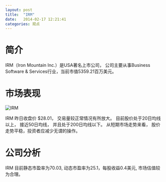 ```yaml
---
layout: post
title:  "IRM"
date:   2014-02-17 12:21:41
categories: 观点
---
```


# 简介
IRM（Iron Mountain Inc.）是USA著名上市公司，
公司主要从事Business Software & Services行业，当前市值5359.21百万美元。

# 市场表现

![IRM](http://finviz.com/chart.ashx?t=IRM&ty=c&ta=1&p=d&s=l)

IRM 昨日收盘价 $28.01，
交易量较正常情况有所放大。
目前股价处于20日均线以上，
接近50日均线，
并且处于200日均线以下。
从短期市场走势来看，
股价走势平稳，投资者应减少无谓的操作。

# 公司分析
IRM 目前静态市盈率为70.03, 动态市盈率为25.1，每股收益0.4美元,
市场估值较为合理。
